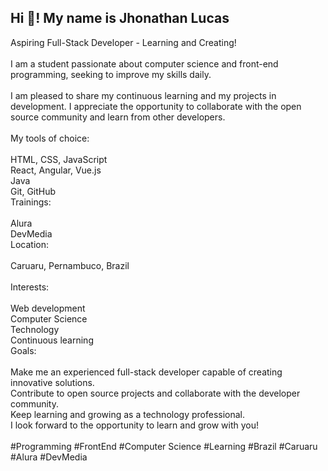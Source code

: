 <h2 align="left">Hi 👋! My name is Jhonathan Lucas </h2>

<p align="left">Aspiring Full-Stack Developer - Learning and Creating!<br><br>I am a student passionate about computer science and front-end programming, seeking to improve my skills daily.<br><br>I am pleased to share my continuous learning and my projects in development. I appreciate the opportunity to collaborate with the open source community and learn from other developers.<br><br>My tools of choice:<br><br>HTML, CSS, JavaScript<br>React, Angular, Vue.js<br>Java<br>Git, GitHub<br>Trainings:<br><br>Alura<br>DevMedia<br>Location:<br><br>Caruaru, Pernambuco, Brazil<br><br>Interests:<br><br>Web development<br>Computer Science<br>Technology<br>Continuous learning<br>Goals:<br><br>Make me an experienced full-stack developer capable of creating innovative solutions.<br>Contribute to open source projects and collaborate with the developer community.<br>Keep learning and growing as a technology professional.<br>I look forward to the opportunity to learn and grow with you!<br><br>#Programming #FrontEnd #Computer Science #Learning #Brazil #Caruaru #Alura #DevMedia</p>

###
